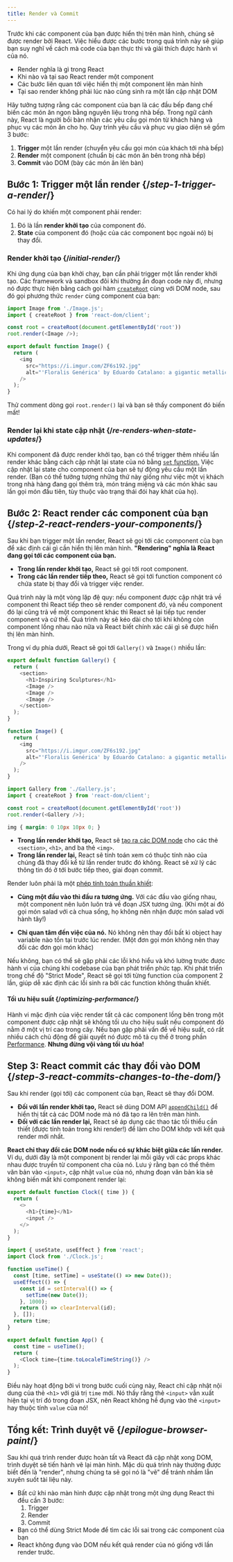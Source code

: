 ```yaml
---
title: Render và Commit
---
```


<Intro>

Trước khi các component của bạn được hiển thị trên màn hình, chúng sẽ được render bởi React. Việc hiểu được các bước trong quá trình này sẽ giúp bạn suy nghĩ về cách mà code của bạn thực thi và giải thích được hành vi của nó.

</Intro>

<YouWillLearn>

* Render nghĩa là gì trong React
* Khi nào và tại sao React render một component
* Các bước liên quan tới việc hiển thị một component lên màn hình
* Tại sao render không phải lúc nào cũng sinh ra một lần cập nhật DOM

</YouWillLearn>

Hãy tưởng tượng rằng các component của bạn là các đầu bếp đang chế biến các món ăn ngon bằng nguyên liệu trong nhà bếp. Trong ngữ cảnh này, React là người bồi bàn nhận các yêu cầu gọi món từ khách hàng và phục vụ các món ăn cho họ. Quy trình yêu cầu và phục vụ giao diện sẽ gồm 3 bước:

1. **Trigger** một lần render (chuyển yêu cầu gọi món của khách tới nhà bếp)
2. **Render** một component (chuẩn bị các món ăn bên trong nhà bếp)
3. **Commit** vào DOM (bày các món ăn lên bàn)

<IllustrationBlock sequential>
  <Illustration caption="Trigger" alt="React as a server in a restaurant, fetching orders from the users and delivering them to the Component Kitchen." src="/images/docs/illustrations/i_render-and-commit1.png" />
  <Illustration caption="Render" alt="The Card Chef gives React a fresh Card component." src="/images/docs/illustrations/i_render-and-commit2.png" />
  <Illustration caption="Commit" alt="React delivers the Card to the user at their table." src="/images/docs/illustrations/i_render-and-commit3.png" />
</IllustrationBlock>

## Bước 1: Trigger một lần render {/*step-1-trigger-a-render*/}

Có hai lý do khiến một component phải render:
1. Đó là lần **render khởi tạo** của component đó.
2. **State** của component đó (hoặc của các component bọc ngoài nó) bị thay đổi.

### Render khởi tạo {/*initial-render*/}

Khi ứng dụng của bạn khởi chạy, bạn cần phải trigger một lần render khởi tạo. Các framework và sandbox đôi khi thường ẩn đoạn code này đi, nhưng nó được thực hiện bằng cách gọi hàm [`createRoot`](/reference/react-dom/client/createRoot) cùng với DOM node, sau đó gọi phương thức `render` cùng component của bạn:

<Sandpack>

```js src/index.js active
import Image from './Image.js';
import { createRoot } from 'react-dom/client';

const root = createRoot(document.getElementById('root'))
root.render(<Image />);
```

```js src/Image.js
export default function Image() {
  return (
    <img
      src="https://i.imgur.com/ZF6s192.jpg"
      alt="'Floralis Genérica' by Eduardo Catalano: a gigantic metallic flower sculpture with reflective petals"
    />
  );
}
```

</Sandpack>

Thử comment dòng gọi `root.render()` lại và bạn sẽ thấy component đó biến mất!

### Render lại khi state cập nhật {/*re-renders-when-state-updates*/}

Khi component đã được render khởi tạo, bạn có thể trigger thêm nhiều lần render khác bằng cách cập nhật lại state của nó bằng [`set` function.](/reference/react/useState#setstate) Việc cập nhật lại state cho component của bạn sẽ tự động yêu cầu một lần render. (Bạn có thể tưởng tượng những thứ này giống như việc một vị khách trong nhà hàng đang gọi thêm trà, món tráng miệng và các món khác sau lần gọi món đầu tiên, tùy thuộc vào trạng thái đói hay khát của họ).

<IllustrationBlock sequential>
  <Illustration caption="State update..." alt="React as a server in a restaurant, serving a Card UI to the user, represented as a patron with a cursor for their head. The patron expresses they want a pink card, not a black one!" src="/images/docs/illustrations/i_rerender1.png" />
  <Illustration caption="...triggers..." alt="React returns to the Component Kitchen and tells the Card Chef they need a pink Card." src="/images/docs/illustrations/i_rerender2.png" />
  <Illustration caption="...render!" alt="The Card Chef gives React the pink Card." src="/images/docs/illustrations/i_rerender3.png" />
</IllustrationBlock>

## Bước 2: React render các component của bạn {/*step-2-react-renders-your-components*/}

Sau khi bạn trigger một lần render, React sẽ gọi tới các component của bạn để xác định cái gì cần hiển thị lên màn hình. **"Rendering" nghĩa là React đang gọi tới các component của bạn.**

* **Trong lần render khởi tạo,** React sẽ gọi tới root component.
* **Trong các lần render tiếp theo,** React sẽ gọi tới function component có chứa state bị thay đổi và trigger việc render. 

Quá trình này là một vòng lặp đệ quy: nếu component được cập nhật trả về component thì React tiếp theo sẽ render component _đó_, và nếu component đó lại cũng trả về một component khác thì React sẽ lại tiếp tục render component và cứ thế. Quá trình này sẽ kéo dài cho tới khi không còn component lồng nhau nào nữa và React biết chính xác cái gì sẽ được hiển thị lên màn hình. 

Trong ví dụ phía dưới, React sẽ gọi tới `Gallery()` và `Image()` nhiều lần:

<Sandpack>

```js src/Gallery.js active
export default function Gallery() {
  return (
    <section>
      <h1>Inspiring Sculptures</h1>
      <Image />
      <Image />
      <Image />
    </section>
  );
}

function Image() {
  return (
    <img
      src="https://i.imgur.com/ZF6s192.jpg"
      alt="'Floralis Genérica' by Eduardo Catalano: a gigantic metallic flower sculpture with reflective petals"
    />
  );
}
```

```js src/index.js
import Gallery from './Gallery.js';
import { createRoot } from 'react-dom/client';

const root = createRoot(document.getElementById('root'))
root.render(<Gallery />);
```

```css
img { margin: 0 10px 10px 0; }
```

</Sandpack>

* **Trong lần render khởi tạo,** React sẽ [tạo ra các DOM node](https://developer.mozilla.org/docs/Web/API/Document/createElement) cho các thẻ `<section>`, `<h1>`, and ba thẻ `<img>`.
* **Trong lần render lại,** React sẽ tính toán xem có thuộc tính nào của chúng đã thay đổi kể từ lần render trước đó không. React sẽ xử lý các thông tin đó ở tới bước tiếp theo, giai đoạn commit. 

<Pitfall>

Render luôn phải là một [phép tính toán thuần khiết](/learn/keeping-components-pure):

* **Cùng một đầu vào thì đầu ra tương ứng.** Với các đầu vào giống nhau, một component nên luôn luôn trả về đoạn JSX tương ứng. (Khi một ai đó gọi món salad với cà chua sống, họ không nên nhận được món salad với hành tây!)

* **Chỉ quan tâm đến việc của nó.** Nó không nên thay đổi bất kì object hay variable nào tồn tại trước lúc render. (Một đơn gọi món không nên thay đổi các đơn gọi món khác)

Nếu không, bạn có thể sẽ gặp phải các lỗi khó hiểu và khó lường trước được hành vi của chúng khi codebase của bạn phát triển phức tạp. Khi phát triển trong chế độ "Strict Mode", React sẽ gọi tới từng function của component 2 lần, giúp dễ xác định các lỗi sinh ra bởi các function không thuần khiết.

</Pitfall>

<DeepDive>

#### Tối ưu hiệu suất {/*optimizing-performance*/}

Hành vi mặc định của việc render tất cả các component lồng bên trong một component được cập nhật sẽ không tối ưu cho hiệu suất nếu component đó nằm ở một vị trí cao trong cây. Nếu bạn gặp phải vấn đề về hiệu suất, có rất nhiều cách chủ động để giải quyết nó được mô tả cụ thể ở trong phần [Performance](https://reactjs.org/docs/optimizing-performance.html). **Nhưng đừng vội vàng tối ưu hóa!**

</DeepDive>

## Step 3: React commit các thay đổi vào DOM {/*step-3-react-commits-changes-to-the-dom*/}

Sau khi render (gọi tới) các component của bạn, React sẽ thay đổi DOM.

* **Đối với lần render khởi tạo,** React sẽ dùng DOM API [`appendChild()`](https://developer.mozilla.org/docs/Web/API/Node/appendChild) để hiển thị tất cả các DOM node mà nó đã tạo ra lên trên màn hình.
* **Đối với các lần render lại,** React sẽ áp dụng các thao tác tối thiểu cần thiết (được tính toán trong khi render!) để làm cho DOM khớp với kết quả render mới nhất.

**React chỉ thay đổi các DOM node nếu có sự khác biệt giữa các lần render.** Ví dụ, dưới đây là một component bị render lại mỗi giây với các props khác nhau được truyền từ component cha của nó. Lưu ý rằng bạn có thể thêm văn bản vào `<input>`, cập nhật `value` của nó, nhưng đoạn văn bản kia sẽ không biến mất khi component render lại:

<Sandpack>

```js src/Clock.js active
export default function Clock({ time }) {
  return (
    <>
      <h1>{time}</h1>
      <input />
    </>
  );
}
```

```js src/App.js hidden
import { useState, useEffect } from 'react';
import Clock from './Clock.js';

function useTime() {
  const [time, setTime] = useState(() => new Date());
  useEffect(() => {
    const id = setInterval(() => {
      setTime(new Date());
    }, 1000);
    return () => clearInterval(id);
  }, []);
  return time;
}

export default function App() {
  const time = useTime();
  return (
    <Clock time={time.toLocaleTimeString()} />
  );
}
```

</Sandpack>

Điều này hoạt động bởi vì trong bước cuối cùng này, React chỉ cập nhật nội dung của thẻ `<h1>` với giá trị `time` mới. Nó thấy rằng thẻ `<input>` vẫn xuất hiện tại vị trí đó trong đoạn JSX, nên React không hề đụng vào thẻ `<input>` hay thuộc tính `value` của nó!

## Tổng kết: Trình duyệt vẽ {/*epilogue-browser-paint*/}

Sau khi quá trình render được hoàn tất và React đã cập nhật xong DOM, trình duyệt sẽ tiến hành vẽ lại màn hình. Mặc dù quá trình này thường được biết đến là "render", nhưng chúng ta sẽ gọi nó là "vẽ" để tránh nhầm lẫn xuyên suốt tài liệu này.  

<Illustration alt="A browser painting 'still life with card element'." src="/images/docs/illustrations/i_browser-paint.png" />

<Recap>

* Bất cứ khi nào màn hình được cập nhật trong một ứng dụng React thì đều cần 3 bước:
  1. Trigger
  2. Render
  3. Commit
* Bạn có thể dùng Strict Mode để tìm các lỗi sai trong các component của bạn
* React không đụng vào DOM nếu kết quả render của nó giống với lần render trước.
</Recap>